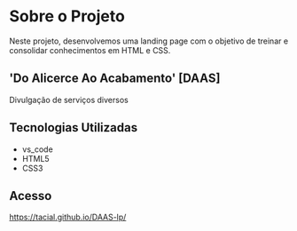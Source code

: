 # Sobre o Projeto
Neste projeto, desenvolvemos uma landing page com o objetivo de treinar e consolidar conhecimentos em HTML e CSS.

## 'Do Alicerce Ao Acabamento' [DAAS]
Divulgação de serviços diversos

## Tecnologias Utilizadas
<ul><li>vs_code</li>
    <li>HTML5</li>
    <li>CSS3</li></ul>

## Acesso
https://tacial.github.io/DAAS-lp/
